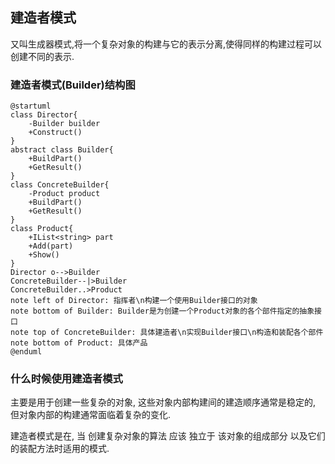 ## 建造者模式
又叫生成器模式,将一个复杂对象的构建与它的表示分离,使得同样的构建过程可以创建不同的表示.


### 建造者模式(Builder)结构图
```uml
@startuml
class Director{
    -Builder builder
    +Construct()
}
abstract class Builder{
    +BuildPart()
    +GetResult()
}
class ConcreteBuilder{
    -Product product
    +BuildPart()
    +GetResult()
}
class Product{
    +IList<string> part
    +Add(part)
    +Show()
}
Director o-->Builder
ConcreteBuilder--|>Builder
ConcreteBuilder..>Product
note left of Director: 指挥者\n构建一个使用Builder接口的对象
note bottom of Builder: Builder是为创建一个Product对象的各个部件指定的抽象接口
note top of ConcreteBuilder: 具体建造者\n实现Builder接口\n构造和装配各个部件
note bottom of Product: 具体产品
@enduml
```

### 什么时候使用建造者模式
主要是用于创建一些复杂的对象, 这些对象内部构建间的建造顺序通常是稳定的, 但对象内部的构建通常面临着复杂的变化.

建造者模式是在, 当 创建复杂对象的算法 应该 独立于 该对象的组成部分 以及它们的装配方法时适用的模式.

